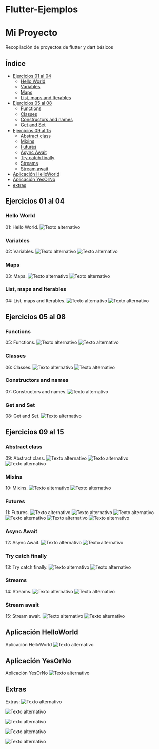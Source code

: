 # Flutter-Ejemplos
# Mi Proyecto
Recopilación de proyectos de flutter y dart básicos 

## Índice
- [Ejercicios 01 al 04](#ejercicios-01-al-04)
  - [Hello World](#hello-world)
  - [Variables](#variables)
  - [Maps](#maps)
  - [List, maps and Iterables](#list-maps-and-iterables)
- [Ejercicios 05 al 08](#ejercicios-05-al-08)
  - [Functions](#functions)
  - [Classes](#classes)
  - [Constructors and names](#constructors-and-names)
  - [Get and Set](#get-and-set)
- [Ejercicios 09 al 15](#ejercicios-09-al-15)
  - [Abstract class](#abstract-class)
  - [Mixins](#mixins)
  - [Futures](#futures)
  - [Async Await](#async-await)
  - [Try catch finally](#try-catch-finally)
  - [Streams](#streams)
  - [Stream await](#stream-await)
- [Aplicación HelloWorld](#aplicación-helloworld)
- [Aplicación YesOrNo](#aplicación-yesorno)
- [extras](#extras)

## Ejercicios 01 al 04
### Hello World
01: Hello World. 
![Texto alternativo](Imagenes/jelloword.jpeg)

### Variables
02: Variables. 
![Texto alternativo](Imagenes/variablescod.jpg)
![Texto alternativo](Imagenes/variablesresul.jpg)

### Maps
03: Maps. 
![Texto alternativo](Imagenes/mapscod.jpg)
![Texto alternativo](Imagenes/mapsreul.jpg)

### List, maps and Iterables
04: List, maps and Iterables. 
![Texto alternativo](Imagenes/iterablecod.jpg)
![Texto alternativo](Imagenes/iterableresul.jpg)

## Ejercicios 05 al 08
### Functions
05: Functions. 
![Texto alternativo](Imagenes/funcionecod.jpg)
![Texto alternativo](Imagenes/funcionesresul.jpg)

### Classes
06: Classes. 
![Texto alternativo](Imagenes/clasescode.jpg)
![Texto alternativo](Imagenes/clasesresul.jpg)

### Constructors and names
07: Constructors and names. 
![Texto alternativo](Imagenes/clasescode.jpg)

### Get and Set
08: Get and Set. 
![Texto alternativo](Imagenes/gettersandsetters.jpg)

## Ejercicios 09 al 15
### Abstract class
09: Abstract class. 
![Texto alternativo](Imagenes/clasesabstractascode1.jpg)
![Texto alternativo](Imagenes/clasesabstractascode2.jpg)
![Texto alternativo](Imagenes/Clasesabstractasresul.jpg)

### Mixins
10: Mixins. 
![Texto alternativo](Imagenes/mixincode.jpg)
![Texto alternativo](Imagenes/mixinresul.jpg)

### Futures
11: Futures. 
![Texto alternativo](Imagenes/futurecode1.jpg)
![Texto alternativo](Imagenes/futurecode2.jpg)
![Texto alternativo](Imagenes/futurecode3.jpg)
![Texto alternativo](Imagenes/futureresul1.png)
![Texto alternativo](Imagenes/futureresul2.png)
![Texto alternativo](Imagenes/futureresul3.png)

### Async Await
12: Async Await. 
![Texto alternativo](Imagenes/asyncawaitcode.jpg)
![Texto alternativo](Imagenes/asyncawaitresul.jpg)

### Try catch finally
13: Try catch finally. 
![Texto alternativo](Imagenes/trycatchcode.jpg)
![Texto alternativo](Imagenes/trycatchresul.jpg)

### Streams
14: Streams. 
![Texto alternativo](Imagenes/streamscode.jpg)
![Texto alternativo](Imagenes/streamsresul.jpg)

### Stream await
15: Stream await. 
![Texto alternativo](Imagenes/streamawaitcode.jpg)
![Texto alternativo](Imagenes/streamawaitresul.jpg)

## Aplicación HelloWorld
Aplicación HelloWorld 
![Texto alternativo](Imagenes/app_helloword.jpg)

## Aplicación YesOrNo
Aplicación YesOrNo 
![Texto alternativo](Imagenes/app_yesno.jpg)

## Extras
Extras:
![Texto alternativo](Imagenes/String_en_dart.jpg)

![Texto alternativo](Imagenes/final_en_dart.jpg)

![Texto alternativo](Imagenes/enteros_en_dart.jpg)

![Texto alternativo](Imagenes/doubles_en_dart.jpg)

![Texto alternativo](Imagenes/bools_en_dart.jpg)


